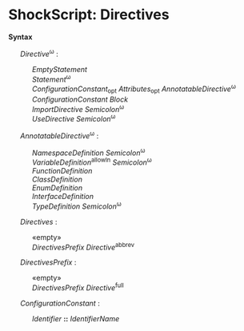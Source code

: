 # ShockScript: Directives

**Syntax**

<ul>
    <i>Directive</i><sup>ω</sup> :
    <ul>
        <i>EmptyStatement</i><br>
        <i>Statement</i><sup>ω</sup><br>
        <i>ConfigurationConstant</i><sub>opt</sub> <i>Attributes</i><sub>opt</sub> <i>AnnotatableDirective</i><sup>ω</sup><br>
        <i>ConfigurationConstant</i> <i>Block</i><br>
        <i>ImportDirective</i> <i>Semicolon</i><sup>ω</sup><br>
        <i>UseDirective</i> <i>Semicolon</i><sup>ω</sup>
    </ul>
</ul>

<ul>
    <i>AnnotatableDirective</i><sup>ω</sup> :
    <ul>
        <i>NamespaceDefinition</i> <i>Semicolon</i><sup>ω</sup><br>
        <i>VariableDefinition</i><sup>allowIn</sup> <i>Semicolon</i><sup>ω</sup><br>
        <i>FunctionDefinition</i><br>
        <i>ClassDefinition</i><br>
        <i>EnumDefinition</i><br>
        <i>InterfaceDefinition</i><br>
        <i>TypeDefinition</i> <i>Semicolon</i><sup>ω</sup>
    </ul>
</ul>

<ul>
    <i>Directives</i> :
    <ul>
        «empty»<br>
        <i>DirectivesPrefix</i> <i>Directive</i><sup>abbrev</sup>
    </ul>
</ul>

<ul>
    <i>DirectivesPrefix</i> :
    <ul>
        «empty»<br>
        <i>DirectivesPrefix</i> <i>Directive</i><sup>full</sup>
    </ul>
</ul>

<ul>
    <i>ConfigurationConstant</i> :
    <ul>
        <i>Identifier</i> <b>::</b> <i>IdentifierName</i>
    </ul>
</ul>